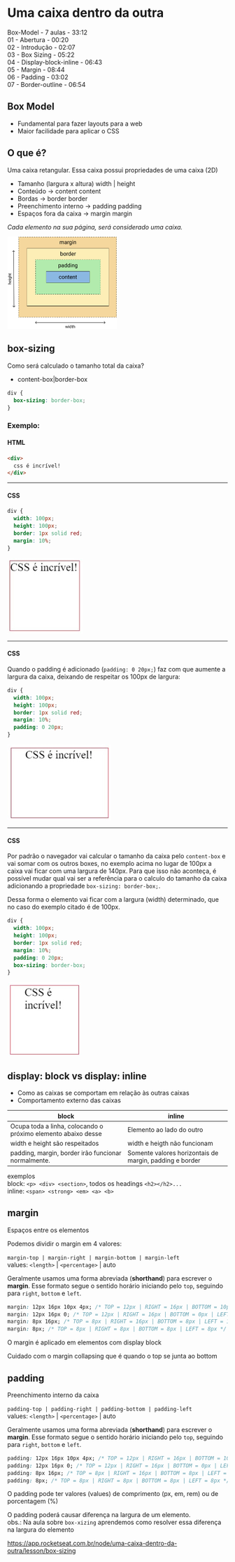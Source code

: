 # Uma caixa dentro da outra

Box-Model - 7 aulas - 33:12  
01 - Abertura - 00:20  
02 - Introdução - 02:07  
03 - Box Sizing - 05:22  
04 - Display-block-inline - 06:43  
05 - Margin - 08:44  
06 - Padding - 03:02  
07 - Border-outline - 06:54  

## Box Model

* Fundamental para fazer layouts para a web
* Maior facilidade para aplicar o CSS

## O que é?

Uma caixa retangular.
Essa caixa possui propriedades de uma caixa (2D)

* Tamanho (largura x altura)          width | height  
* Conteúdo → content                  content  
* Bordas → border                     border  
* Preenchimento interno → padding     padding  
* Espaços fora da caixa → margin      margin  

*Cada elemento na sua página, será considerado uma caixa.*

<img src="box-model.png" width=250px>

## box-sizing

Como será calculado o tamanho total da caixa?

* content-box|border-box
  
```css
div {
  box-sizing: border-box;
}
```

### Exemplo:

#### HTML

```html
<div>
  css é incrível!
</div>
```
___

#### CSS

```css
div {
  width: 100px;
  height: 100px;
  border: 1px solid red;
  margin: 10%;
}
```

<img src="./css-incrivel.jpg">

___

#### CSS

Quando o padding é adicionado (`padding: 0 20px;`) faz com que aumente a largura da caixa, deixando de respeitar os 100px de largura:



```css
div {
  width: 100px;
  height: 100px;
  border: 1px solid red;
  margin: 10%;
  padding: 0 20px;
}
```

<img src="./css-padding.jpg">

___

#### CSS

Por padrão o navegador vai calcular o tamanho da caixa pelo `content-box` e vai somar com os outros boxes, no exemplo acima no lugar de 100px a caixa vai ficar com uma largura de 140px. Para que isso não aconteça, é possível mudar qual vai ser a referência para o calculo do tamanho da caixa adicionando a propriedade `box-sizing: border-box;`.  

Dessa forma o elemento vai ficar com a largura (width) determinado, que no caso do exemplo citado é de 100px.


```css
div {
  width: 100px;
  height: 100px;
  border: 1px solid red;
  margin: 10%;
  padding: 0 20px;
  box-sizing: border-box;
}
```

<img src="./css-box-sizing.jpg">

## display: block vs display: inline

* Como as caixas se comportam em relação às outras caixas  
* Comportamento externo das caixas

|            **block**             |           **inline**           |
|----------------------------------|-------------------------------|
| Ocupa toda a linha, colocando o próximo elemento abaixo desse | Elemento ao lado do outro    |
| width e height são respeitados   | width e heigth não funcionam  |
| padding, margin, border irão funcionar normalmente. | Somente valores horizontais de margin, padding e border |

exemplos  
block: `<p> <div> <section>`, todos os headings `<h2></h2>...`  
inline: `<span> <strong> <em> <a> <b>`  

## margin

Espaços entre os elementos  

Podemos dividir o margin em 4 valores:  

`margin-top | margin-right | margin-bottom | margin-left`  
values: `<length>` | `<percentage>` | auto  

Geralmente usamos uma forma abreviada (**shorthand**) para escrever o **margin**. Esse formato segue o sentido horário iniciando pelo `top`, seguindo para `right`, `bottom` e `left`.  

```css
margin: 12px 16px 10px 4px; /* TOP = 12px | RIGHT = 16px | BOTTOM = 10px | LEFT = 4px */  
margin: 12px 16px 0; /* TOP = 12px | RIGHT = 16px | BOTTOM = 0px | LEFT = 16px */  
margin: 8px 16px; /* TOP = 8px | RIGHT = 16px | BOTTOM = 8px | LEFT = 16px */  
margin: 8px; /* TOP = 8px | RIGHT = 8px | BOTTOM = 8px | LEFT = 8px */
```

O margin é aplicado em elementos com display block  

Cuidado com o margin collapsing que é quando o top se junta ao bottom  

## padding

Preenchimento interno da caixa  

`padding-top | padding-right | padding-bottom | padding-left`  
values: `<length>` | `<percentage>` | auto  

Geralmente usamos uma forma abreviada (**shorthand**) para escrever o **margin**. Esse formato segue o sentido horário iniciando pelo `top`, seguindo para `right`, `bottom` e `left`.  

```css
padding: 12px 16px 10px 4px; /* TOP = 12px | RIGHT = 16px | BOTTOM = 10px | LEFT = 4px */  
padding: 12px 16px 0; /* TOP = 12px | RIGHT = 16px | BOTTOM = 0px | LEFT = 16px */  
padding: 8px 16px; /* TOP = 8px | RIGHT = 16px | BOTTOM = 8px | LEFT = 16px */  
padding: 8px; /* TOP = 8px | RIGHT = 8px | BOTTOM = 8px | LEFT = 8px */
```

O padding pode ter valores (values) de comprimento (px, em, rem) ou de porcentagem (%)  

O padding poderá causar diferença na largura de um elemento.  
obs.: Na aula sobre `box-xizing` aprendemos como resolver essa diferença na largura do elemento  

<https://app.rocketseat.com.br/node/uma-caixa-dentro-da-outra/lesson/box-sizing>

